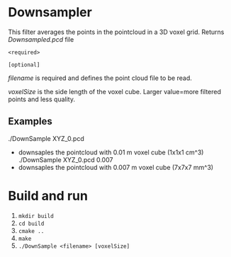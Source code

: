# Downsampler
This filter averages the points in the pointcloud in a 3D voxel grid.
Returns _Downsampled.pcd_ file

`<required>`

`[optional]`

*filename* is required and defines the point cloud file to be read. 

*voxelSize* is the side length of the voxel cube. Larger value=more filtered points and less quality.

## Examples
./DownSample XYZ_0.pcd
  - downsaples the pointcloud with 0.01 m voxel cube (1x1x1 cm^3)
./DownSample XYZ_0.pcd 0.007
  - downsaples the pointcloud with 0.007 m voxel cube (7x7x7 mm^3)

# Build and run
1. `mkdir build`
2. `cd build`
3. `cmake ..`
4. `make`
5. `./DownSample <filename> [voxelSize]`
